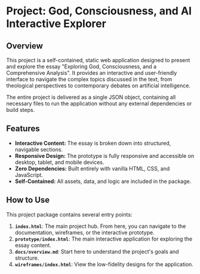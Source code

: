 # Project: God, Consciousness, and AI Interactive Explorer

## Overview

This project is a self-contained, static web application designed to present and explore the essay "Exploring God, Consciousness, and a Comprehensive Analysis". It provides an interactive and user-friendly interface to navigate the complex topics discussed in the text, from theological perspectives to contemporary debates on artificial intelligence.

The entire project is delivered as a single JSON object, containing all necessary files to run the application without any external dependencies or build steps.

## Features

- **Interactive Content:** The essay is broken down into structured, navigable sections.
- **Responsive Design:** The prototype is fully responsive and accessible on desktop, tablet, and mobile devices.
- **Zero Dependencies:** Built entirely with vanilla HTML, CSS, and JavaScript.
- **Self-Contained:** All assets, data, and logic are included in the package.

## How to Use

This project package contains several entry points:

1.  **`index.html`**: The main project hub. From here, you can navigate to the documentation, wireframes, or the interactive prototype.
2.  **`prototype/index.html`**: The main interactive application for exploring the essay content.
3.  **`docs/overview.md`**: Start here to understand the project's goals and structure.
4.  **`wireframes/index.html`**: View the low-fidelity designs for the application.
